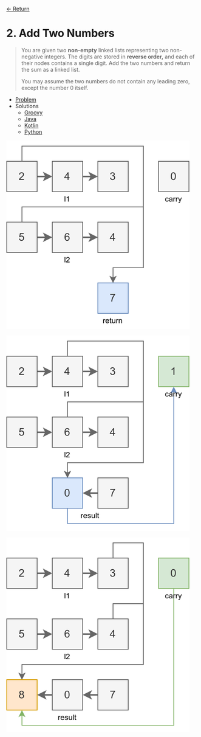 [&larr; Return](https://hanggrian.github.io/grind-leetcode/)

# 2. Add Two Numbers

> You are given two **non-empty** linked lists representing two non-negative
  integers. The digits are stored in **reverse order,** and each of their nodes
  contains a single digit. Add the two numbers and return the sum as a linked
  list.
>
> You may assume the two numbers do not contain any leading zero, except the
  number 0 itself.


- [Problem](https://leetcode.com/problems/add-two-numbers/)
- Solutions
  - [Groovy](https://github.com/hanggrian/grind-leetcode/blob/main/groovy/src/main/groovy/problems1_100/AddTwoNumbers.groovy)
  - [Java](https://github.com/hanggrian/grind-leetcode/blob/main/java/src/main/java/problems1_100/AddTwoNumbers.java)
  - [Kotlin](https://github.com/hanggrian/grind-leetcode/blob/main/kotlin/src/main/kotlin/problems1_100/AddTwoNumbers.kt)
  - [Python](https://github.com/hanggrian/grind-leetcode/blob/main/python/src/problems1_100/add_two_numbers.py)

![](https://github.com/hanggrian/grind-leetcode/raw/assets/problems1_100/add-two-numbers1.svg)

![](https://github.com/hanggrian/grind-leetcode/raw/assets/problems1_100/add-two-numbers2.svg)

![](https://github.com/hanggrian/grind-leetcode/raw/assets/problems1_100/add-two-numbers3.svg)

